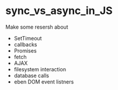 # sync_vs_async_in_JS
Make some resersh about
- SetTimeout
- callbacks
- Promises
- fetch
- AJAX
- filesystem interaction
- database calls
- eben DOM event listners